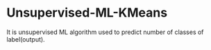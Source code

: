 # Unsupervised-ML-KMeans
It is unsupervised ML algorithm used to predict number of classes of label(output).
